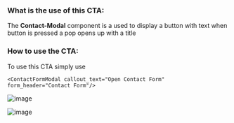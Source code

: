 ### What is the use of this CTA:
The **Contact-Modal** component is a used to display a button with text when button is pressed a pop opens up with a title

### How to use the CTA:
To use this CTA simply use
```
<ContactFormModal callout_text="Open Contact Form" form_header="Contact Form"/>
```

![image](https://github.com/khulnasoft/khulnasoft/assets/74408634/39a7317c-aeef-4748-b45e-226463b68953)

![image](https://github.com/khulnasoft/khulnasoft/assets/74408634/76cd7f2d-05a6-4a20-8d2b-395a46d866c9)